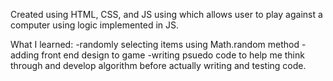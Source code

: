 Created using HTML, CSS, and JS using which allows user to play against a computer using logic implemented in JS.

What I learned:
  -randomly selecting items using Math.random method
  -adding front end design to game
  -writing psuedo code to help me think through and develop algorithm before actually writing and testing code.